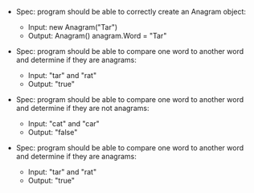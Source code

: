 <!-- check anagram-->

- Spec: program should be able to correctly create an Anagram object:

  - Input: new Anagram("Tar")
  - Output: Anagram() anagram.Word = "Tar"

- Spec: program should be able to compare one word to another word and determine if they are anagrams:

  - Input: "tar" and "rat"
  - Output: "true"

- Spec: program should be able to compare one word to another word and determine if they are not anagrams:

  - Input: "cat" and "car"
  - Output: "false"

- Spec: program should be able to compare one word to another word and determine if they are anagrams:
  - Input: "tar" and "rat"
  - Output: "true"

